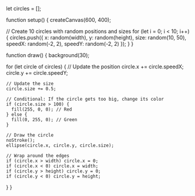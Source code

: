 let circles = [];

function setup() {
  createCanvas(600, 400);
  
  // Create 10 circles with random positions and sizes
  for (let i = 0; i < 10; i++) {
    circles.push({
      x: random(width),
      y: random(height),
      size: random(10, 50),
      speedX: random(-2, 2),
      speedY: random(-2, 2)
    });
  }
}

function draw() {
  background(30);

  for (let circle of circles) {
    // Update the position
    circle.x += circle.speedX;
    circle.y += circle.speedY;

    // Update the size
    circle.size += 0.5;

    // Conditional: If the circle gets too big, change its color
    if (circle.size > 100) {
      fill(255, 0, 0); // Red
    } else {
      fill(0, 255, 0); // Green
    }

    // Draw the circle
    noStroke();
    ellipse(circle.x, circle.y, circle.size);

    // Wrap around the edges
    if (circle.x > width) circle.x = 0;
    if (circle.x < 0) circle.x = width;
    if (circle.y > height) circle.y = 0;
    if (circle.y < 0) circle.y = height;
  }
}
